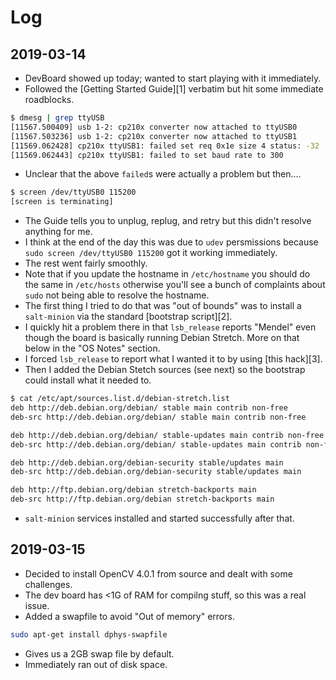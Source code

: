 # Log
## 2019-03-14
* DevBoard showed up today; wanted to start playing with it immediately.
* Followed the [Getting Started Guide][1] verbatim but hit some immediate roadblocks.

```bash
$ dmesg | grep ttyUSB
[11567.500409] usb 1-2: cp210x converter now attached to ttyUSB0
[11567.503236] usb 1-2: cp210x converter now attached to ttyUSB1
[11569.062428] cp210x ttyUSB1: failed set req 0x1e size 4 status: -32
[11569.062443] cp210x ttyUSB1: failed to set baud rate to 300
```

* Unclear that the above `failed`s were actually a problem but then....
```bash
$ screen /dev/ttyUSB0 115200
[screen is terminating]
```
* The Guide tells you to unplug, replug, and retry but this didn't resolve anything for me.
* I think at the end of the day this was due to `udev` persmissions because ```sudo screen /dev/ttyUSB0 115200``` got it working immediately.
* The rest went fairly smoothly.
* Note that if you update the hostname in `/etc/hostname` you should do the same in `/etc/hosts` otherwise you'll see a bunch of complaints about `sudo` not being able to resolve the hostname.
* The first thing I tried to do that was "out of bounds" was to install a `salt-minion` via the standard [bootstrap script][2].
* I quickly hit a problem there in that `lsb_release` reports "Mendel" even though the board is basically running Debian Stretch. More on that below in the "OS Notes" section.
* I forced `lsb_release` to report what I wanted it to by using [this hack][3].
* Then I added the Debian Stetch sources (see next) so the bootstrap could install what it needed to.

```bash
$ cat /etc/apt/sources.list.d/debian-stretch.list
deb http://deb.debian.org/debian/ stable main contrib non-free
deb-src http://deb.debian.org/debian/ stable main contrib non-free

deb http://deb.debian.org/debian/ stable-updates main contrib non-free
deb-src http://deb.debian.org/debian/ stable-updates main contrib non-free

deb http://deb.debian.org/debian-security stable/updates main
deb-src http://deb.debian.org/debian-security stable/updates main

deb http://ftp.debian.org/debian stretch-backports main
deb-src http://ftp.debian.org/debian stretch-backports main
```
* `salt-minion` services installed and started successfully after that.

## 2019-03-15

* Decided to install OpenCV 4.0.1 from source and dealt with some challenges.
* The dev board has <1G of RAM for compilng stuff, so this was a real issue.
* Added a swapfile to avoid "Out of memory" errors.
```bash
sudo apt-get install dphys-swapfile
```
* Gives us a 2GB swap file by default.
* Immediately ran out of disk space.
